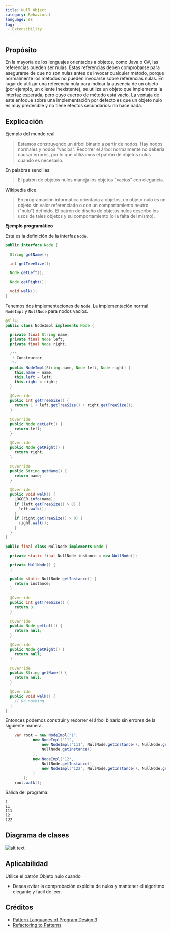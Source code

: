 ```yaml
---
title: Null Object
category: Behavioral
language: es
tag:
 - Extensibility
---
```


## Propósito

En la mayoría de los lenguajes orientados a objetos, como Java o C#, las referencias pueden ser nulas. Estas referencias
deben comprobarse para asegurarse de que no son nulas antes de invocar cualquier método, porque normalmente los métodos
no pueden invocarse sobre referencias nulas. En lugar de utilizar una referencia nula para indicar la ausencia de un
objeto (por ejemplo, un cliente inexistente), se utiliza un objeto que implementa la interfaz esperada, pero cuyo cuerpo
de método está vacío. La ventaja de este enfoque sobre una implementación por defecto es que un objeto nulo es muy
predecible y no tiene efectos secundarios: no hace nada.

## Explicación

Ejemplo del mundo real

> Estamos construyendo un árbol binario a partir de nodos. Hay nodos normales y nodos "vacíos". Recorrer el árbol
> normalmente no debería causar errores, por lo que utilizamos el patrón de objetos nulos cuando es necesario.

En palabras sencillas

> El patrón de objetos nulos maneja los objetos "vacíos" con elegancia.

Wikipedia dice

> En programación informática orientada a objetos, un objeto nulo es un objeto sin valor referenciado o con un
> comportamiento neutro ("nulo") definido. El patrón de diseño de objetos nulos describe los usos de tales objetos y su
> comportamiento (o la falta del mismo).

**Ejemplo programático**

Esta es la definición de la interfaz `Node`.

```java
public interface Node {

  String getName();

  int getTreeSize();

  Node getLeft();

  Node getRight();

  void walk();
}
```

Tenemos dos implementaciones de `Node`. La implementación normal `NodeImpl` y `NullNode` para nodos vacíos.

```java
@Slf4j
public class NodeImpl implements Node {

  private final String name;
  private final Node left;
  private final Node right;

  /**
   * Constructor.
   */
  public NodeImpl(String name, Node left, Node right) {
    this.name = name;
    this.left = left;
    this.right = right;
  }

  @Override
  public int getTreeSize() {
    return 1 + left.getTreeSize() + right.getTreeSize();
  }

  @Override
  public Node getLeft() {
    return left;
  }

  @Override
  public Node getRight() {
    return right;
  }

  @Override
  public String getName() {
    return name;
  }

  @Override
  public void walk() {
    LOGGER.info(name);
    if (left.getTreeSize() > 0) {
      left.walk();
    }
    if (right.getTreeSize() > 0) {
      right.walk();
    }
  }
}

public final class NullNode implements Node {

  private static final NullNode instance = new NullNode();

  private NullNode() {
  }

  public static NullNode getInstance() {
    return instance;
  }

  @Override
  public int getTreeSize() {
    return 0;
  }

  @Override
  public Node getLeft() {
    return null;
  }

  @Override
  public Node getRight() {
    return null;
  }

  @Override
  public String getName() {
    return null;
  }

  @Override
  public void walk() {
    // Do nothing
  }
}
```

Entonces podemos construir y recorrer el árbol binario sin errores de la siguiente manera.

```java
    var root = new NodeImpl("1",
            new NodeImpl("11",
                new NodeImpl("111", NullNode.getInstance(), NullNode.getInstance()),
                NullNode.getInstance()
            ),
            new NodeImpl("12",
                NullNode.getInstance(),
                new NodeImpl("122", NullNode.getInstance(), NullNode.getInstance())
            )
        );
    root.walk();
```

Salida del programa:

```
1
11
111
12
122
```

## Diagrama de clases

![alt text](./etc/null-object.png "Null Object")

## Aplicabilidad

Utilice el patrón Objeto nulo cuando

* Desea evitar la comprobación explícita de nulos y mantener el algoritmo elegante y fácil de leer.

## Créditos

* [Pattern Languages of Program Design 3](https://www.amazon.com/gp/product/0201310112/ref=as_li_tl?ie=UTF8&camp=1789&creative=9325&creativeASIN=0201310112&linkCode=as2&tag=javadesignpat-20&linkId=7372ffb8a4e39a3bb10f199b89aef921)
* [Refactoring to Patterns](https://www.amazon.com/gp/product/0321213351/ref=as_li_tl?ie=UTF8&camp=1789&creative=9325&creativeASIN=0321213351&linkCode=as2&tag=javadesignpat-20&linkId=2a76fcb387234bc71b1c61150b3cc3a7)
